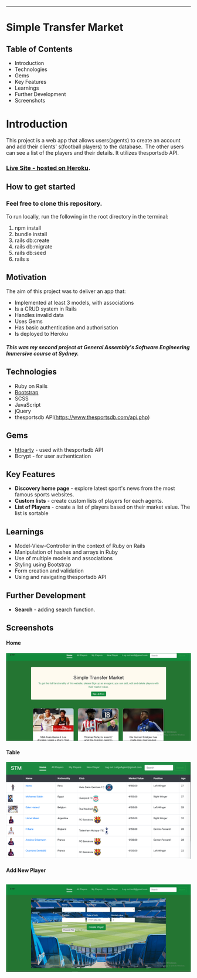 ----
# Simple Transfer Market

## Table of Contents
- Introduction
- Technologies
- Gems
- Key Features
- Learnings
- Further Development
- Screenshots

# Introduction
This project is a web app that allows users(agents) to create an account and add their clients' s(football players) to the database.  The other users can see a list of the players and their details. It utilizes thesportsdb API.
### [Live Site - hosted on Heroku](https://simple-transfer-market.herokuapp.com/).

## How to get started
### Feel free to clone this repository.

To run locally, run the following in the root directory in the terminal:

1. npm install
2. bundle install
3. rails db:create
4. rails db:migrate
5. rails db:seed
6. rails s

## Motivation
The aim of this project was to deliver an app that:

- Implemented at least 3 models, with associations
- Is a CRUD system in Rails
- Handles invalid data
- Uses Gems
- Has basic authentication and authorisation
- Is deployed to Heroku
##### This was my second project at General Assembly's Software Engineering Immersive course at Sydney.

## Technologies
* Ruby on Rails
* [Bootstrap](https://getbootstrap.com/)
* SCSS
* JavaScript
* jQuery
* thesportsdb API(https://www.thesportsdb.com/api.php)

## Gems
* [httparty](https://github.com/jnunemaker/httparty) - used with thesportsdb API
* Bcrypt - for user authentication

## Key Features
* **Discovery home page** - explore latest sport's news from the most famous sports websites. 
* **Custom lists** - create custom lists of players for each agents.
* **List of Players** - create a list of players based on their market value. The list is sortable

## Learnings
* Model-View-Controller in the context of Ruby on Rails
* Manipulation of hashes and arrays in Ruby
* Use of multiple models and associations
* Styling using Bootstrap
* Form creation and validation
* Using and navigating thesportsdb API

## Further Development
* **Search** - adding search function.

## Screenshots

#### Home
![Home page](/app/assets/images/project1-homepage.JPG)
#### Table
![All Players](/app/assets/images/project1.png)
#### Add New Player
![Add new Player](/app/assets/images/project1-addPlayer.JPG)
----

